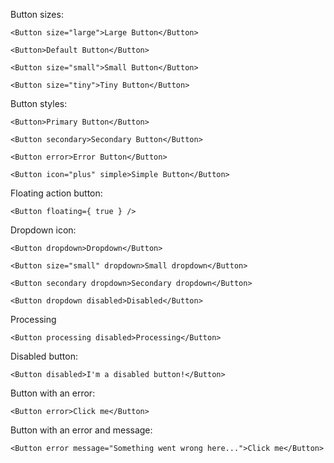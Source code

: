 Button sizes:
```
<Button size="large">Large Button</Button>
```
```    
<Button>Default Button</Button>
```
```
<Button size="small">Small Button</Button>
```
```
<Button size="tiny">Tiny Button</Button>
```

Button styles:
```
<Button>Primary Button</Button>
```
```    
<Button secondary>Secondary Button</Button>
```
```
<Button error>Error Button</Button>
```
```
<Button icon="plus" simple>Simple Button</Button>
```



Floating action button:
```
<Button floating={ true } />
```

Dropdown icon:
```
<Button dropdown>Dropdown</Button>
```
```
<Button size="small" dropdown>Small dropdown</Button>
```
```
<Button secondary dropdown>Secondary dropdown</Button>
```
```
<Button dropdown disabled>Disabled</Button>
```


Processing
```
<Button processing disabled>Processing</Button>
```

Disabled button:

```
<Button disabled>I'm a disabled button!</Button>
```

Button with an error:

```
<Button error>Click me</Button>
```

Button with an error and message:

```
<Button error message="Something went wrong here...">Click me</Button>
```
